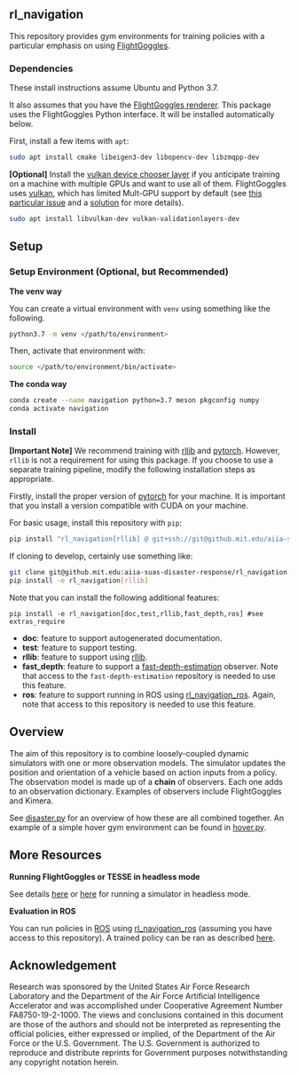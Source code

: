 ## rl_navigation

This repository provides gym environments for training policies with a particular emphasis on using [FlightGoggles](https://flightgoggles.mit.edu/).

### Dependencies

These install instructions assume Ubuntu and Python 3.7.

It also assumes that you have the [FlightGoggles renderer](https://flightgoggles-documentation.scrollhelp.site/fg/Installation.392888321.html).
This package uses the FlightGoggles Python interface. It will be installed automatically below.

First, install a few items with `apt`:
```bash
sudo apt install cmake libeigen3-dev libopencv-dev libzmqpp-dev
```

**[Optional]** Install the [vulkan device chooser layer](https://github.com/aejsmith/vkdevicechooser) if you anticipate training on a machine with multiple GPUs and want to use all of them.
FlightGoggles uses [vulkan](https://developer.nvidia.com/vulkan), which has limited Mult-GPU support by default (see [this particular issue](https://www.reddit.com/r/linux_gaming/comments/c3gk5v/force_specific_gpu_in_vulkan_applicationsgames/) and a [solution](https://github.com/aejsmith/vkdevicechooser) for more details).
```bash
sudo apt install libvulkan-dev vulkan-validationlayers-dev
```

## Setup

### Setup Environment (Optional, but Recommended)

**The venv way**

You can create a virtual environment with `venv` using something like the following.
```bash
python3.7 -m venv </path/to/environment>
```
Then, activate that environment with:
```bash
source </path/to/environment/bin/activate>
```

**The conda way**

```bash
conda create --name navigation python=3.7 meson pkgconfig numpy
conda activate navigation
```

### Install

**[Important Note]** We recommend training with [rllib](https://docs.ray.io/en/stable/rllib.html) and [pytorch](https://pytorch.org).
However, `rllib` is not a requirement for using this package.
If you choose to use a separate training pipeline, modify the following installation steps as appropriate.

Firstly, install the proper version of [pytorch](https://pytorch.org/get-started/locally/) for your machine.
It is important that you install a version compatible with CUDA on your machine.

For basic usage, install this repository with `pip`:
```bash
pip install "rl_navigation[rllib] @ git+ssh://git@github.mit.edu/aiia-suas-disaster-response/rl_navigation.git"
```

If cloning to develop, certainly use something like:
```bash
git clone git@github.mit.edu:aiia-suas-disaster-response/rl_navigation.git
pip install -e rl_navigation[rllib]
```

Note that you can install the following additional features:
```
pip install -e rl_navigation[doc,test,rllib,fast_depth,ros] #see extras_require
```
- **doc**: feature to support autogenerated documentation.
- **test**: feature to support testing.
- **rllib**: feature to support using [rllib](https://docs.ray.io/en/latest/rllib.html).
- **fast_depth**: feature to support a [fast-depth-estimation](https://github.mit.edu/aiia-suas-disaster-response/fast-depth-estimation) observer.
Note that access to the `fast-depth-estimation` repository is needed to use this feature.
- **ros**: feature to support running in ROS using [rl_navigation_ros](https://github.mit.edu/aiia-suas-disaster-response/rl_navigation_ros).
Again, note that access to this repository is needed to use this feature.


## Overview

The aim of this repository is to combine loosely-coupled dynamic simulators with one or more observation models.
The simulator updates the position and orientation of a vehicle based on action inputs from a policy.
The observation model is made up of a **chain** of observers.
Each one adds to an observation dictionary.
Examples of observers include FlightGoggles and Kimera.

See [disaster.py](src/rl_navigation/disaster.py) for an overview of how these are all combined together.
An example of a simple hover gym environment can be found in [hover.py](src/rl_navigation/tasks/hover.py).

## More Resources

**Running FlightGoggles or TESSE in headless mode**

See details [here](https://github.com/mit-aera/FlightGoggles/wiki/Running-Flightgoggles-in-AWS) or [here](https://github.com/MIT-TESSE/tesse-core#running-tesse-headless) for running a simulator in headless mode.

**Evaluation in ROS**

You can run policies in [ROS](https://www.ros.org/) using [rl_navigation_ros](https://github.mit.edu/aiia-suas-disaster-response/rl_navigation_ros) (assuming you have access to this repository).
A trained policy can be ran as described [here](src/rl_navigation_models/policies/README.md).

## Acknowledgement
Research was sponsored by the United States Air Force Research Laboratory and the Department of the Air Force Artificial Intelligence Accelerator and was accomplished under Cooperative Agreement Number FA8750-19-2-1000. The views and conclusions contained in this document are those of the authors and should not be interpreted as representing the official policies, either expressed or implied, of the Department of the Air Force or the U.S. Government. The U.S. Government is authorized to reproduce and distribute reprints for Government purposes notwithstanding any copyright notation herein.
